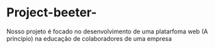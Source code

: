 # Project-beeter-
Nosso projeto é focado no desenvolvimento de uma platarfoma web (A principio) na educação de colaboradores de uma empresa
